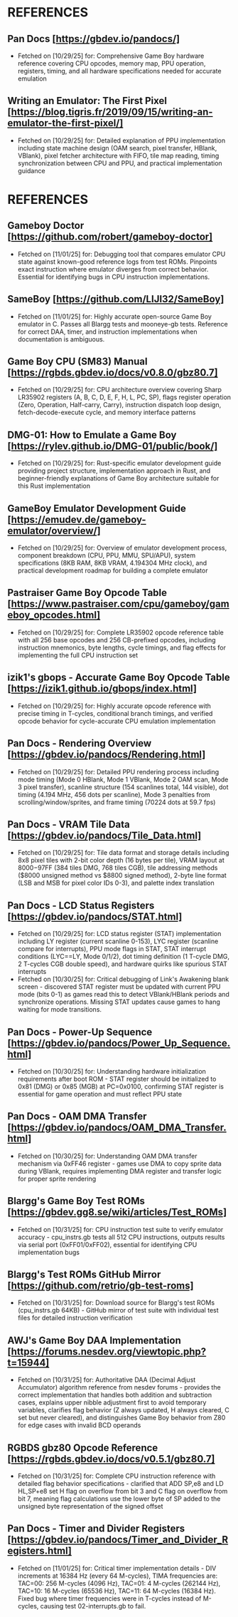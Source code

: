 <!--REMINDER: Read AGENTS.md file before continuing development-->

# REFERENCES

## Pan Docs [https://gbdev.io/pandocs/]

- Fetched on [10/29/25] for: Comprehensive Game Boy hardware reference covering CPU opcodes, memory map, PPU operation, registers, timing, and all hardware specifications needed for accurate emulation

## Writing an Emulator: The First Pixel [https://blog.tigris.fr/2019/09/15/writing-an-emulator-the-first-pixel/]

- Fetched on [10/29/25] for: Detailed explanation of PPU implementation including state machine design (OAM search, pixel transfer, HBlank, VBlank), pixel fetcher architecture with FIFO, tile map reading, timing synchronization between CPU and PPU, and practical implementation guidance

# REFERENCES

## Gameboy Doctor [https://github.com/robert/gameboy-doctor]

- Fetched on [11/01/25] for: Debugging tool that compares emulator CPU state against known-good reference logs from test ROMs. Pinpoints exact instruction where emulator diverges from correct behavior. Essential for identifying bugs in CPU instruction implementations.

## SameBoy [https://github.com/LIJI32/SameBoy]

- Fetched on [11/01/25] for: Highly accurate open-source Game Boy emulator in C. Passes all Blargg tests and mooneye-gb tests. Reference for correct DAA, timer, and instruction implementations when documentation is ambiguous.

## Game Boy CPU (SM83) Manual [https://rgbds.gbdev.io/docs/v0.8.0/gbz80.7]

- Fetched on [10/29/25] for: CPU architecture overview covering Sharp LR35902 registers (A, B, C, D, E, F, H, L, PC, SP), flags register operation (Zero, Operation, Half-carry, Carry), instruction dispatch loop design, fetch-decode-execute cycle, and memory interface patterns

## DMG-01: How to Emulate a Game Boy [https://rylev.github.io/DMG-01/public/book/]

- Fetched on [10/29/25] for: Rust-specific emulator development guide providing project structure, implementation approach in Rust, and beginner-friendly explanations of Game Boy architecture suitable for this Rust implementation

## GameBoy Emulator Development Guide [https://emudev.de/gameboy-emulator/overview/]

- Fetched on [10/29/25] for: Overview of emulator development process, component breakdown (CPU, PPU, MMU, SPU/APU), system specifications (8KB RAM, 8KB VRAM, 4.194304 MHz clock), and practical development roadmap for building a complete emulator

## Pastraiser Game Boy Opcode Table [https://www.pastraiser.com/cpu/gameboy/gameboy_opcodes.html]

- Fetched on [10/29/25] for: Complete LR35902 opcode reference table with all 256 base opcodes and 256 CB-prefixed opcodes, including instruction mnemonics, byte lengths, cycle timings, and flag effects for implementing the full CPU instruction set

## izik1's gbops - Accurate Game Boy Opcode Table [https://izik1.github.io/gbops/index.html]

- Fetched on [10/29/25] for: Highly accurate opcode reference with precise timing in T-cycles, conditional branch timings, and verified opcode behavior for cycle-accurate CPU emulation implementation

## Pan Docs - Rendering Overview [https://gbdev.io/pandocs/Rendering.html]

- Fetched on [10/29/25] for: Detailed PPU rendering process including mode timing (Mode 0 HBlank, Mode 1 VBlank, Mode 2 OAM scan, Mode 3 pixel transfer), scanline structure (154 scanlines total, 144 visible), dot timing (4.194 MHz, 456 dots per scanline), Mode 3 penalties from scrolling/window/sprites, and frame timing (70224 dots at 59.7 fps)

## Pan Docs - VRAM Tile Data [https://gbdev.io/pandocs/Tile_Data.html]

- Fetched on [10/29/25] for: Tile data format and storage details including 8x8 pixel tiles with 2-bit color depth (16 bytes per tile), VRAM layout at $8000-$97FF (384 tiles DMG, 768 tiles CGB), tile addressing methods ($8000 unsigned method vs $8800 signed method), 2-byte line format (LSB and MSB for pixel color IDs 0-3), and palette index translation

## Pan Docs - LCD Status Registers [https://gbdev.io/pandocs/STAT.html]

- Fetched on [10/29/25] for: LCD status register (STAT) implementation including LY register (current scanline 0-153), LYC register (scanline compare for interrupts), PPU mode flags in STAT, STAT interrupt conditions (LYC==LY, Mode 0/1/2), dot timing definition (1 T-cycle DMG, 2 T-cycles CGB double speed), and hardware quirks like spurious STAT interrupts
- Fetched on [10/30/25] for: Critical debugging of Link's Awakening blank screen - discovered STAT register must be updated with current PPU mode (bits 0-1) as games read this to detect VBlank/HBlank periods and synchronize operations. Missing STAT updates cause games to hang waiting for mode transitions.

## Pan Docs - Power-Up Sequence [https://gbdev.io/pandocs/Power_Up_Sequence.html]

- Fetched on [10/30/25] for: Understanding hardware initialization requirements after boot ROM - STAT register should be initialized to 0x81 (DMG) or 0x85 (MGB) at PC=0x0100, confirming STAT register is essential for game operation and must reflect PPU state

## Pan Docs - OAM DMA Transfer [https://gbdev.io/pandocs/OAM_DMA_Transfer.html]

- Fetched on [10/30/25] for: Understanding OAM DMA transfer mechanism via 0xFF46 register - games use DMA to copy sprite data during VBlank, requires implementing DMA register and transfer logic for proper sprite rendering

## Blargg's Game Boy Test ROMs [https://gbdev.gg8.se/wiki/articles/Test_ROMs]

- Fetched on [10/31/25] for: CPU instruction test suite to verify emulator accuracy - cpu_instrs.gb tests all 512 CPU instructions, outputs results via serial port (0xFF01/0xFF02), essential for identifying CPU implementation bugs

## Blargg's Test ROMs GitHub Mirror [https://github.com/retrio/gb-test-roms]

- Fetched on [10/31/25] for: Download source for Blargg's test ROMs (cpu_instrs.gb 64KB) - GitHub mirror of test suite with individual test files for detailed instruction verification

## AWJ's Game Boy DAA Implementation [https://forums.nesdev.org/viewtopic.php?t=15944]

- Fetched on [10/31/25] for: Authoritative DAA (Decimal Adjust Accumulator) algorithm reference from nesdev forums - provides the correct implementation that handles both addition and subtraction cases, explains upper nibble adjustment first to avoid temporary variables, clarifies flag behavior (Z always updated, H always cleared, C set but never cleared), and distinguishes Game Boy behavior from Z80 for edge cases with invalid BCD operands

## RGBDS gbz80 Opcode Reference [https://rgbds.gbdev.io/docs/v0.5.1/gbz80.7]

- Fetched on [10/31/25] for: Complete CPU instruction reference with detailed flag behavior specifications - clarified that ADD SP,e8 and LD HL,SP+e8 set H flag on overflow from bit 3 and C flag on overflow from bit 7, meaning flag calculations use the lower byte of SP added to the unsigned byte representation of the signed offset

## Pan Docs - Timer and Divider Registers [https://gbdev.io/pandocs/Timer_and_Divider_Registers.html]

- Fetched on [11/01/25] for: Critical timer implementation details - DIV increments at 16384 Hz (every 64 M-cycles), TIMA frequencies are: TAC=00: 256 M-cycles (4096 Hz), TAC=01: 4 M-cycles (262144 Hz), TAC=10: 16 M-cycles (65536 Hz), TAC=11: 64 M-cycles (16384 Hz). Fixed bug where timer frequencies were in T-cycles instead of M-cycles, causing test 02-interrupts.gb to fail.


```


````


```

